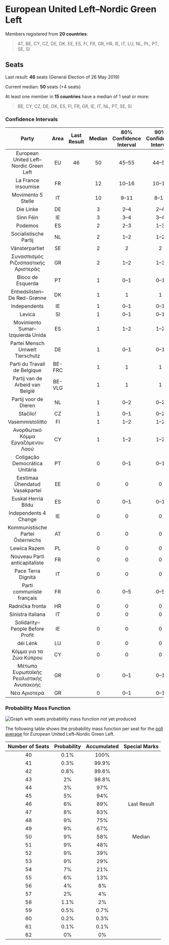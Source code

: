 # European United Left–Nordic Green Left

Members registered from **20 countries**:

> AT, BE, CY, CZ, DE, DK, EE, ES, FI, FR, GR, HR, IE, IT, LU, NL, PL, PT, SE, SI

## Seats

Last result: **46** seats (General Election of 26 May 2019)

Current median: **50** seats (+4 seats)

At least one member in **15 countries** have a median of 1 seat or more:

> BE, CY, CZ, DE, DK, ES, FI, FR, GR, IE, IT, NL, PT, SE, SI

### Confidence Intervals

| Party | Area | Last Result | Median | 80% Confidence Interval | 90% Confidence Interval | 95% Confidence Interval | 99% Confidence Interval |
|:-----:|:----:|:-----------:|:------:|:-----------------------:|:-----------------------:|:-----------------------:|:-----------------------:|
| European United Left–Nordic Green Left | EU | 46 | 50 | 45–55 | 44–56 | 43–57 | 42–59 |
| La France insoumise | FR | | 12 | 10–16 | 10–16 | 9–16 | 9–18 |
| Movimento 5 Stelle | IT | | 10 | 9–11 | 8–11 | 8–12 | 7–12 |
| Die Linke | DE | | 3 | 2–4 | 2–4 | 1–4 | 1–5 |
| Sinn Féin | IE | | 3 | 3–4 | 3–4 | 3–4 | 3–5 |
| Podemos | ES | | 2 | 2–3 | 1–3 | 1–4 | 1–4 |
| Socialistische Partij | NL | | 2 | 1–2 | 1–2 | 1–2 | 0–2 |
| Vänsterpartiet | SE | | 2 | 2 | 2 | 1–2 | 1–2 |
| Συνασπισμός Ριζοσπαστικής Αριστεράς | GR | | 2 | 1–2 | 1–3 | 1–3 | 1–3 |
| Bloco de Esquerda | PT | | 1 | 0–1 | 0–1 | 0–1 | 0–2 |
| Enhedslisten–De Rød-Grønne | DK | | 1 | 1 | 1 | 1 | 1–2 |
| Independents | IE | | 1 | 0–1 | 0–1 | 0–1 | 0–1 |
| Levica | SI | | 1 | 0–1 | 0–1 | 0–1 | 0–1 |
| Movimiento Sumar–Izquierda Unida | ES | | 1 | 1–2 | 1–2 | 0–2 | 0–3 |
| Partei Mensch Umwelt Tierschutz | DE | | 1 | 0–1 | 0–1 | 0–2 | 0–2 |
| Parti du Travail de Belgique | BE-FRC | | 1 | 1 | 1 | 1 | 1 |
| Partij van de Arbeid van België | BE-VLG | | 1 | 1 | 1 | 1 | 1 |
| Partij voor de Dieren | NL | | 1 | 0–2 | 0–2 | 0–2 | 0–2 |
| Stačilo! | CZ | | 1 | 0–1 | 0–2 | 0–2 | 0–2 |
| Vasemmistoliitto | FI | | 1 | 1–2 | 1–2 | 1–2 | 1–2 |
| Ανορθωτικό Κόμμα Εργαζόμενου Λαού | CY | | 1 | 1–2 | 1–2 | 1–2 | 1–2 |
| Coligação Democrática Unitária | PT | | 0 | 0–1 | 0–1 | 0–1 | 0–1 |
| Eestimaa Ühendatud Vasakpartei | EE | | 0 | 0 | 0 | 0 | 0 |
| Euskal Herria Bildu | ES | | 0 | 0–1 | 0–1 | 0–1 | 0–2 |
| Independents 4 Change | IE | | 0 | 0 | 0 | 0 | 0–1 |
| Kommunistische Partei Österreichs | AT | | 0 | 0 | 0 | 0 | 0 |
| Lewica Razem | PL | | 0 | 0 | 0 | 0 | 0 |
| Nouveau Parti anticapitaliste | FR | | 0 | 0 | 0 | 0 | 0 |
| Pace Terra Dignità | IT | | 0 | 0 | 0 | 0 | 0 |
| Parti communiste français | FR | | 0 | 0–5 | 0–5 | 0–6 | 0–6 |
| Radnička fronta | HR | | 0 | 0 | 0 | 0 | 0 |
| Sinistra Italiana | IT | | 0 | 0 | 0 | 0 | 0 |
| Solidarity–People Before Profit | IE | | 0 | 0 | 0 | 0 | 0–1 |
| déi Lénk | LU | | 0 | 0 | 0 | 0 | 0 |
| Κόμμα για τα Ζώα Κύπρου | CY | | 0 | 0 | 0 | 0 | 0 |
| Μέτωπο Ευρωπαϊκής Ρεαλιστικής Ανυπακοής | GR | | 0 | 0–1 | 0–1 | 0–1 | 0–1 |
| Νέα Αριστερά | GR | | 0 | 0–1 | 0–1 | 0–1 | 0–1 |

### Probability Mass Function

![Graph with seats probability mass function not yet produced](average-2024-11-30-seats-pmf-europeanunitedleft–nordicgreenleft.png "Seats Probability Mass Function")

The following table shows the probability mass function per seat for the [poll average](average-2024-11-30.html) for European United Left–Nordic Green Left.

| Number of Seats | Probability | Accumulated | Special Marks |
|:---------------:|:-----------:|:-----------:|:-------------:|
| 40 | 0.1% | 100% |  |
| 41 | 0.3% | 99.9% |  |
| 42 | 0.8% | 99.6% |  |
| 43 | 2% | 98.8% |  |
| 44 | 3% | 97% |  |
| 45 | 5% | 94% |  |
| 46 | 6% | 89% | Last Result |
| 47 | 8% | 83% |  |
| 48 | 9% | 75% |  |
| 49 | 9% | 67% |  |
| 50 | 9% | 58% | Median |
| 51 | 9% | 48% |  |
| 52 | 9% | 39% |  |
| 53 | 9% | 29% |  |
| 54 | 7% | 21% |  |
| 55 | 6% | 13% |  |
| 56 | 4% | 8% |  |
| 57 | 2% | 4% |  |
| 58 | 1.1% | 2% |  |
| 59 | 0.5% | 0.7% |  |
| 60 | 0.2% | 0.3% |  |
| 61 | 0.1% | 0.1% |  |
| 62 | 0% | 0% |  |



